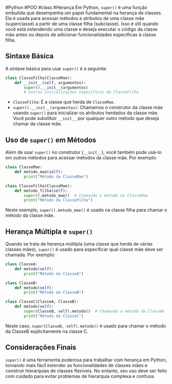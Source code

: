 #Python #POO #class #Herança 
Em Python, `super()` é uma função embutida que desempenha um papel fundamental na herança de classes. Ela é usada para acessar métodos e atributos de uma classe mãe (superclasse) a partir de uma classe filha (subclasse). Isso é útil quando você está estendendo uma classe e deseja executar o código da classe mãe antes ou depois de adicionar funcionalidades específicas à classe filha.

## Sintaxe Básica

A sintaxe básica para usar `super()` é a seguinte:

```python
class ClasseFilha(ClasseMae):
    def __init__(self, argumentos):
        super().__init__(argumentos)
        # outras inicializações específicas da ClasseFilha
```

- `ClasseFilha`: É a classe que herda de `ClasseMae`.
- `super().__init__(argumentos)`: Chamamos o construtor da classe mãe usando `super()` para inicializar os atributos herdados da classe mãe. Você pode substituir `__init__` por qualquer outro método que deseja chamar da classe mãe.

## Uso de `super()` em Métodos

Além de usar `super()` no construtor (`__init__`), você também pode usá-lo em outros métodos para acessar métodos da classe mãe. Por exemplo:

```python
class ClasseMae:
    def metodo_mae(self):
        print("Método da ClasseMae")

class ClasseFilha(ClasseMae):
    def metodo_filha(self):
        super().metodo_mae()  # Chamando o método da ClasseMae
        print("Método da ClasseFilha")
```

Neste exemplo, `super().metodo_mae()` é usado na classe filha para chamar o método da classe mãe.

## Herança Múltipla e `super()`

Quando se trata de herança múltipla (uma classe que herda de várias classes mães), `super()` é usado para especificar qual classe mãe deve ser chamada. Por exemplo:

```python
class ClasseA:
    def metodo(self):
        print("Método da ClasseA")

class ClasseB:
    def metodo(self):
        print("Método da ClasseB")

class ClasseC(ClasseA, ClasseB):
    def metodo(self):
        super(ClasseB, self).metodo()  # Chamando o método da ClasseB
        print("Método da ClasseC")
```

Neste caso, `super(ClasseB, self).metodo()` é usado para chamar o método da ClasseB explicitamente na classe C.

## Considerações Finais

`super()` é uma ferramenta poderosa para trabalhar com herança em Python, tornando mais fácil estender as funcionalidades de classes mães e construir hierarquias de classes flexíveis. No entanto, seu uso deve ser feito com cuidado para evitar problemas de hierarquia complexa e confusa.